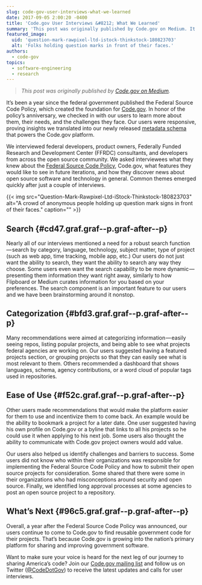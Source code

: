 ```yaml
---
slug: code-gov-user-interviews-what-we-learned
date: 2017-09-05 2:00:20 -0400
title: 'Code.gov User Interviews &#8212; What We Learned'
summary: 'This post was originally published by Code.gov on Medium. It’s been a year since the federal government published the Federal Source Code Policy, which created the foundation for Code.gov. In honor of the policy’s anniversary, we checked in with our users to learn more about them, their needs, and the challenges they face. Our users'
featured_image:
  uid: 'question-mark-rawpixel-ltd-istock-thinkstock-180823703'
  alt: 'Folks holding question marks in front of their faces.'
authors:
  - code-gov
topics:
  - software-engineering
  - research
---
```


> _This post was originally published by [Code.gov on Medium](https://medium.com/codedotgov/user-interviews-what-we-learned-9a41812e5a3)._

It’s been a year since the federal government published the Federal Source Code Policy, which created the foundation for <a class="markup--anchor markup--p-anchor" href="https://code.gov/" target="_blank" rel="noopener nofollow">Code.gov</a>. In honor of the policy’s anniversary, we checked in with our users to learn more about them, their needs, and the challenges they face. Our users were responsive, proving insights we translated into our newly released <a class="markup--anchor markup--p-anchor" href="https://code.gov/#/policy-guide/docs/compliance/inventory-code" target="_blank" rel="nofollow noopener">metadata schema</a> that powers the Code.gov platform.

<p id="4296" class="graf graf--p graf-after--p">
  We interviewed federal developers, product owners, Federally Funded Research and Development Center (FFRDC) consultants, and developers from across the open source community. We asked interviewees what they knew about the <a class="markup--anchor markup--p-anchor" href="https://medium.com/@CodeDotGov/the-journey-to-sharing-americas-code-10a162d26418" target="_blank" rel="noopener">Federal Source Code Policy</a>, Code.gov, what features they would like to see in future iterations, and how they discover news about open source software and technology in general. Common themes emerged quickly after just a couple of interviews.
</p> {{< img src="Question-Mark-Rawpixel-Ltd-iStock-Thinkstock-180823703" alt="A crowd of anonymous people holding up question mark signs in front of their faces." caption="" >}}

## Search {#cd47.graf.graf--p.graf-after--p}

<p id="18af" class="graf graf--p graf-after--p">
  Nearly all of our interviews mentioned a need for a robust search function — search by category, language, technology, subject matter, type of project (such as web app, time tracking, mobile app, etc.) Our users do not just want the ability to search, they want the ability to search any way they choose. Some users even want the search capability to be more dynamic — presenting them information they want right away, similarly to how Flipboard or Medium curates information for you based on your preferences. The search component is an important feature to our users and we have been brainstorming around it nonstop.
</p>

## Categorization {#bfd3.graf.graf--p.graf-after--p}

<p id="4f3b" class="graf graf--p graf-after--p">
  Many recommendations were aimed at categorizing information — easily seeing repos, listing popular projects, and being able to see what projects federal agencies are working on. Our users suggested having a featured projects section, or grouping projects so that they can easily see what is most relevant to them. Others recommended a dashboard that shows languages, schema, agency contributions, or a word cloud of popular tags used in repositories.
</p>

## Ease of Use {#f52c.graf.graf--p.graf-after--p}

<p id="3c57" class="graf graf--p graf-after--p">
  Other users made recommendations that would make the platform easier for them to use and incentivize them to come back. An example would be the ability to bookmark a project for a later date. One user suggested having his own profile on Code.gov or a byline that links to all his projects so he could use it when applying to his next job. Some users also thought the ability to communicate with Code.gov project owners would add value.
</p>

<p id="4da4" class="graf graf--p graf-after--p">
  Our users also helped us identify challenges and barriers to success. Some users did not know who within their organizations was responsible for implementing the Federal Source Code Policy and how to submit their open source projects for consideration. Some shared that there were some in their organizations who had misconceptions around security and open source. Finally, we identified long approval processes at some agencies to post an open source project to a repository.
</p>

## What’s Next {#96c5.graf.graf--p.graf-after--p}

<p id="331d" class="graf graf--p graf-after--p">
  Overall, a year after the Federal Source Code Policy was announced, our users continue to come to Code.gov to find reusable government code for their projects. That’s because Code.gov is growing into the nation’s primary platform for sharing and improving government software.
</p>

<p id="0c5a" class="graf graf--p graf-after--p graf--trailing">
  Want to make sure your voice is heard for the next leg of our journey to sharing America’s code? Join our <a class="markup--anchor markup--p-anchor" href="https://bit.ly/2pnRlYN" target="_blank" rel="nofollow noopener">Code.gov mailing list</a> and follow us on Twitter (<a class="markup--anchor markup--p-anchor" href="https://twitter.com/CodeDotGov" target="_blank" rel="nofollow noopener">@CodeDotGov</a>) to receive the latest updates and calls for user interviews.
</p>
